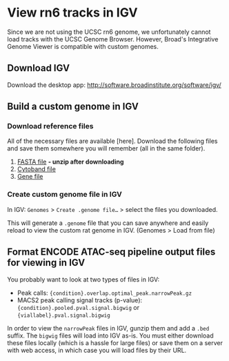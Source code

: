 # View rn6 tracks in IGV
Since we are not using the UCSC rn6 genome, we unfortunately cannot load tracks with the UCSC Genome Browser. However, Broad's Integrative Genome Viewer is compatible with custom genomes.  

## Download IGV 
Download the desktop app: http://software.broadinstitute.org/software/igv/ 

## Build a custom genome in IGV 

### Download reference files  
All of the necessary files are available [here]. Download the following files and save them somewhere you will remember (all in the same folder).  
1. [FASTA file](http://mitra.stanford.edu/montgomery/projects/motrpac/atac/SCG/motrpac_references/rn6_release96/Rattus_norvegicus.Rnor_6.0.dna.toplevel.standardized.fa.gz) **- unzip after downloading**
2. [Cytoband file](http://mitra.stanford.edu/montgomery/projects/motrpac/atac/SCG/motrpac_references/rn6_release96/cytoband.txt) 
3. [Gene file](http://mitra.stanford.edu/montgomery/projects/motrpac/atac/SCG/motrpac_references/rn6_release96/Rattus_norvegicus.Rnor_6.0.96.standardized.gtf)

### Create custom genome file in IGV 
In IGV: `Genomes` > `Create .genome file…` > select the files you downloaded. 

This will generate a `.genome` file that you can save anywhere and easily reload to view the custom rat genome in IGV. (Genomes > Load from file)

## Format ENCODE ATAC-seq pipeline output files for viewing in IGV  
You probably want to look at two types of files in IGV: 
- Peak calls: `{condition}.overlap.optimal_peak.narrowPeak.gz`  
- MACS2 peak calling signal tracks (p-value): `{condition}.pooled.pval.signal.bigwig` or `{viallabel}.pval.signal.bigwig`  

In order to view the `narrowPeak` files in IGV, gunzip them and add a `.bed` suffix. The `bigwig` files will load into IGV as-is. You must either download these files locally (which is a hassle for large files) or save them on a server with web access, in which case you will load files by their URL. 

